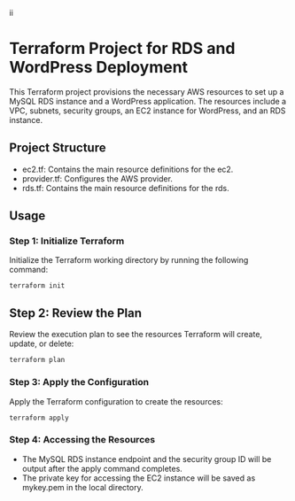 ii
# Terraform Project for RDS and WordPress Deployment
This Terraform project provisions the necessary AWS resources to set up a MySQL RDS instance and a WordPress application. The resources include a VPC, subnets, security groups, an EC2 instance for WordPress, and an RDS instance.

## Project Structure
- ec2.tf: Contains the main resource definitions for the ec2.
- provider.tf: Configures the AWS provider.
- rds.tf: Contains the main resource definitions for the rds.

## Usage
### Step 1: Initialize Terraform
Initialize the Terraform working directory by running the following command:

``` terraform init ```

## Step 2: Review the Plan
Review the execution plan to see the resources Terraform will create, update, or delete:

``` terraform plan ```

### Step 3: Apply the Configuration
Apply the Terraform configuration to create the resources:

``` terraform apply ```

### Step 4: Accessing the Resources
- The MySQL RDS instance endpoint and the security group ID will be output after the apply command completes.
- The private key for accessing the EC2 instance will be saved as mykey.pem in the local directory.

